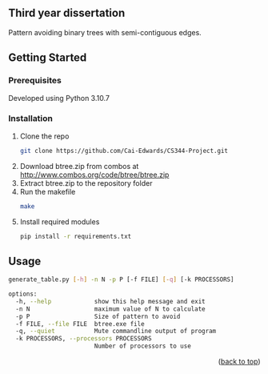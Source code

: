 <!-- Improved compatibility of back to top link: See: https://github.com/othneildrew/Best-README-Template/pull/73 -->
<a name="readme-top"></a>
<!--
*** Thanks for checking out the Best-README-Template. If you have a suggestion
*** that would make this better, please fork the repo and create a pull request
*** or simply open an issue with the tag "enhancement".
*** Don't forget to give the project a star!
*** Thanks again! Now go create something AMAZING! :D
-->


<!-- ABOUT THE PROJECT -->
## Third year dissertation

Pattern avoiding binary trees with semi-contiguous edges.


<!-- GETTING STARTED -->
## Getting Started

### Prerequisites

Developed using Python 3.10.7

### Installation

1. Clone the repo
   ```sh
   git clone https://github.com/Cai-Edwards/CS344-Project.git
   ```
2. Download btree.zip from combos at http://www.combos.org/code/btree/btree.zip
3. Extract btree.zip to the repository folder
4. Run the makefile
   ```sh
   make
   ```
5. Install required modules
   ```sh
   pip install -r requirements.txt
   ```

<!-- USAGE EXAMPLES -->
## Usage

```sh
generate_table.py [-h] -n N -p P [-f FILE] [-q] [-k PROCESSORS]

options:
  -h, --help            show this help message and exit
  -n N                  maximum value of N to calculate
  -p P                  Size of pattern to avoid
  -f FILE, --file FILE  btree.exe file
  -q, --quiet           Mute commandline output of program
  -k PROCESSORS, --processors PROCESSORS
                        Number of processors to use
```
<p align="right">(<a href="#readme-top">back to top</a>)</p>
